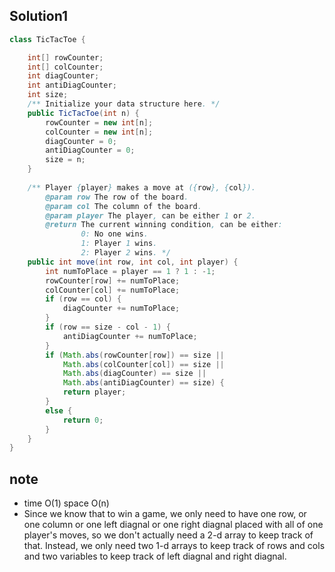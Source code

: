 ## Solution1
``` java
class TicTacToe {

    int[] rowCounter;
    int[] colCounter;
    int diagCounter;
    int antiDiagCounter;
    int size;
    /** Initialize your data structure here. */
    public TicTacToe(int n) {
        rowCounter = new int[n];
        colCounter = new int[n];
        diagCounter = 0;
        antiDiagCounter = 0;
        size = n;
    }
    
    /** Player {player} makes a move at ({row}, {col}).
        @param row The row of the board.
        @param col The column of the board.
        @param player The player, can be either 1 or 2.
        @return The current winning condition, can be either:
                0: No one wins.
                1: Player 1 wins.
                2: Player 2 wins. */
    public int move(int row, int col, int player) {
        int numToPlace = player == 1 ? 1 : -1;
        rowCounter[row] += numToPlace;
        colCounter[col] += numToPlace;
        if (row == col) {
            diagCounter += numToPlace;
        }
        if (row == size - col - 1) {
            antiDiagCounter += numToPlace;
        }
        if (Math.abs(rowCounter[row]) == size || 
            Math.abs(colCounter[col]) == size ||
            Math.abs(diagCounter) == size ||
            Math.abs(antiDiagCounter) == size) {
            return player;
        }
        else {
            return 0;
        }
    }
}
```

## note
* time O(1) space O(n)
* Since we know that to win a game, we only need to have one row, or one column or one left diagnal or one right diagnal placed
with all of one player's moves, so we don't actually need a 2-d array to keep track of that. Instead, we only need two 1-d arrays 
to keep track of rows and cols and two variables to keep track of left diagnal and right diagnal. 
